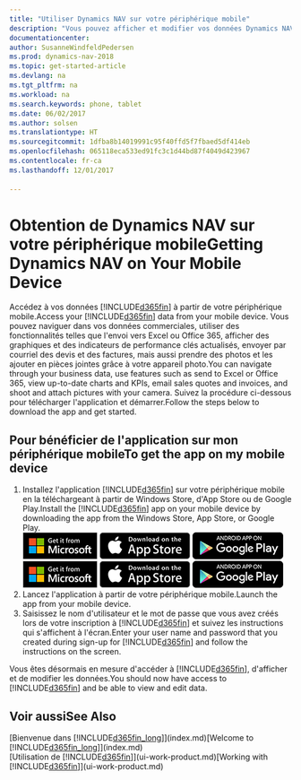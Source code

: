 ```yaml
---
title: "Utiliser Dynamics NAV sur votre périphérique mobile"
description: "Vous pouvez afficher et modifier vos données Dynamics NAV sur votre téléphone ou tablette."
documentationcenter: 
author: SusanneWindfeldPedersen
ms.prod: dynamics-nav-2018
ms.topic: get-started-article
ms.devlang: na
ms.tgt_pltfrm: na
ms.workload: na
ms.search.keywords: phone, tablet
ms.date: 06/02/2017
ms.author: solsen
ms.translationtype: HT
ms.sourcegitcommit: 1dfba8b14019991c95f40ffd5f7fbaed5df414eb
ms.openlocfilehash: 065118eca533ed91fc3c1d44bd87f4049d423967
ms.contentlocale: fr-ca
ms.lasthandoff: 12/01/2017

---
```


# <a name="getting-dynamics-nav-on-your-mobile-device"></a><span data-ttu-id="66f55-103">Obtention de Dynamics NAV sur votre périphérique mobile</span><span class="sxs-lookup"><span data-stu-id="66f55-103">Getting Dynamics NAV on Your Mobile Device</span></span>
<span data-ttu-id="66f55-104">Accédez à vos données [!INCLUDE[d365fin](includes/d365fin_md.md)] à partir de votre périphérique mobile.</span><span class="sxs-lookup"><span data-stu-id="66f55-104">Access your [!INCLUDE[d365fin](includes/d365fin_md.md)] data from your mobile device.</span></span> <span data-ttu-id="66f55-105">Vous pouvez naviguer dans vos données commerciales, utiliser des fonctionnalités telles que l'envoi vers Excel ou Office 365, afficher des graphiques et des indicateurs de performance clés actualisés, envoyer par courriel des devis et des factures, mais aussi prendre des photos et les ajouter en pièces jointes grâce à votre appareil photo.</span><span class="sxs-lookup"><span data-stu-id="66f55-105">You can navigate through your business data, use features such as send to Excel or Office 365, view up-to-date charts and KPIs, email sales quotes and invoices, and shoot and attach pictures with your camera.</span></span> <span data-ttu-id="66f55-106">Suivez la procédure ci-dessous pour télécharger l'application et démarrer.</span><span class="sxs-lookup"><span data-stu-id="66f55-106">Follow the steps below to download the app and get started.</span></span>

## <a name="to-get-the-app-on-my-mobile-device"></a><span data-ttu-id="66f55-107">Pour bénéficier de l'application sur mon périphérique mobile</span><span class="sxs-lookup"><span data-stu-id="66f55-107">To get the app on my mobile device</span></span>
1. <span data-ttu-id="66f55-108">Installez l'application [!INCLUDE[d365fin](includes/d365fin_md.md)] sur votre périphérique mobile en la téléchargeant à partir de Windows Store, d'App Store ou de Google Play.</span><span class="sxs-lookup"><span data-stu-id="66f55-108">Install the [!INCLUDE[d365fin](includes/d365fin_md.md)] app on your mobile device by downloading the app from the Windows Store, App Store, or Google Play.</span></span>  
<span data-ttu-id="66f55-109">[![Windows Store](./media/install-mobile-app/windowsstore.png)](http://go.microsoft.com/fwlink/?LinkId=734848)
[![App Store](./media/install-mobile-app/appstore.png)](http://go.microsoft.com/fwlink/?LinkId=734847) [![Google Play](./media/install-mobile-app/googleplay.png)](http://go.microsoft.com/fwlink/?LinkId=734849)</span><span class="sxs-lookup"><span data-stu-id="66f55-109">[![Windows Store](./media/install-mobile-app/windowsstore.png)](http://go.microsoft.com/fwlink/?LinkId=734848)
[![App Store](./media/install-mobile-app/appstore.png)](http://go.microsoft.com/fwlink/?LinkId=734847) [![Google Play](./media/install-mobile-app/googleplay.png)](http://go.microsoft.com/fwlink/?LinkId=734849)</span></span>  
2. <span data-ttu-id="66f55-110">Lancez l'application à partir de votre périphérique mobile.</span><span class="sxs-lookup"><span data-stu-id="66f55-110">Launch the app from your mobile device.</span></span>
3. <span data-ttu-id="66f55-111">Saisissez le nom d'utilisateur et le mot de passe que vous avez créés lors de votre inscription à [!INCLUDE[d365fin](includes/d365fin_md.md)] et suivez les instructions qui s'affichent à l'écran.</span><span class="sxs-lookup"><span data-stu-id="66f55-111">Enter your user name and password that you created during sign-up for [!INCLUDE[d365fin](includes/d365fin_md.md)] and follow the instructions on the screen.</span></span>

<span data-ttu-id="66f55-112">Vous êtes désormais en mesure d'accéder à [!INCLUDE[d365fin](includes/d365fin_md.md)], d'afficher et de modifier les données.</span><span class="sxs-lookup"><span data-stu-id="66f55-112">You should now have access to [!INCLUDE[d365fin](includes/d365fin_md.md)] and be able to view and edit data.</span></span>

## <a name="see-also"></a><span data-ttu-id="66f55-113">Voir aussi</span><span class="sxs-lookup"><span data-stu-id="66f55-113">See Also</span></span>
<span data-ttu-id="66f55-114">[Bienvenue dans [!INCLUDE[d365fin_long](includes/d365fin_long_md.md)]](index.md)</span><span class="sxs-lookup"><span data-stu-id="66f55-114">[Welcome to [!INCLUDE[d365fin_long](includes/d365fin_long_md.md)]](index.md)</span></span>  
<span data-ttu-id="66f55-115">[Utilisation de [!INCLUDE[d365fin](includes/d365fin_md.md)]](ui-work-product.md)</span><span class="sxs-lookup"><span data-stu-id="66f55-115">[Working with [!INCLUDE[d365fin](includes/d365fin_md.md)]](ui-work-product.md)</span></span>  

